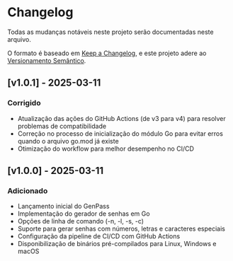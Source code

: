 # Changelog

Todas as mudanças notáveis neste projeto serão documentadas neste arquivo.

O formato é baseado em [Keep a Changelog](https://keepachangelog.com/pt-BR/1.0.0/),
e este projeto adere ao [Versionamento Semântico](https://semver.org/lang/pt-BR/).

## [v1.0.1] - 2025-03-11

### Corrigido
- Atualização das ações do GitHub Actions (de v3 para v4) para resolver problemas de compatibilidade
- Correção no processo de inicialização do módulo Go para evitar erros quando o arquivo go.mod já existe
- Otimização do workflow para melhor desempenho no CI/CD

## [v1.0.0] - 2025-03-11

### Adicionado
- Lançamento inicial do GenPass
- Implementação do gerador de senhas em Go
- Opções de linha de comando (-n, -l, -s, -c)
- Suporte para gerar senhas com números, letras e caracteres especiais
- Configuração da pipeline de CI/CD com GitHub Actions
- Disponibilização de binários pré-compilados para Linux, Windows e macOS
